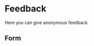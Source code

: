 <script setup lang="ts">
import FeedbackForm from '../components/FeedbackForm.vue';
</script>

# Feedback

Here you can give anonymous feedback.

## Form

<FeedbackForm />
